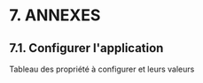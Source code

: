 # **7. ANNEXES** ##


## 7.1. Configurer l'application

Tableau des propriété à configurer et leurs valeurs
